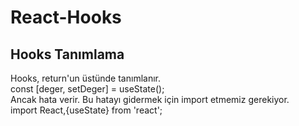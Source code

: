 # React-Hooks
## Hooks Tanımlama
Hooks, return'un üstünde tanımlanır.  
const [deger, setDeger] = useState();    
Ancak hata verir. Bu hatayı gidermek için import etmemiz gerekiyor.   
import React,{useState} from 'react';  
